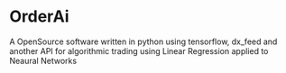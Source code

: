 # OrderAi
A OpenSource software written in python using tensorflow, dx_feed and another API for algorithmic trading using Linear Regression applied to Neaural Networks
